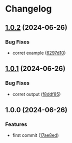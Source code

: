 # Changelog

## [1.0.2](https://github.com/razonyang/github-action-docker-image-tag-exists/compare/v1.0.1...v1.0.2) (2024-06-26)


### Bug Fixes

* corret example ([6297d10](https://github.com/razonyang/github-action-docker-image-tag-exists/commit/6297d102d2b66953c5972695634e840655f3bbca))

## [1.0.1](https://github.com/razonyang/github-action-docker-image-tag-exists/compare/v1.0.0...v1.0.1) (2024-06-26)


### Bug Fixes

* corret output ([f8ddf85](https://github.com/razonyang/github-action-docker-image-tag-exists/commit/f8ddf8547729695dfe1cb7f567519470c2e9a377))

## 1.0.0 (2024-06-26)


### Features

* first commit ([17ae8ed](https://github.com/razonyang/github-action-docker-image-tag-exists/commit/17ae8ed66e3142b99e1e12408bd6bd7b574fc1a1))
